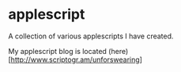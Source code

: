 applescript
===========

A collection of various applescripts I have created. 

My applescript blog is located (here)[http://www.scriptogr.am/unforswearing]
